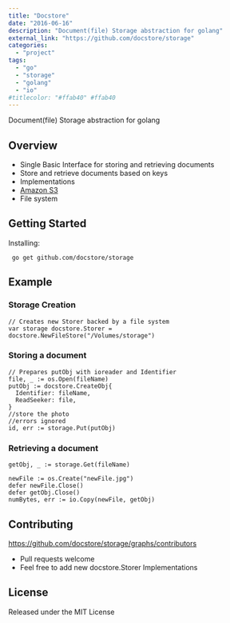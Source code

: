 ```yaml
---
title: "Docstore"
date: "2016-06-16"
description: "Document(file) Storage abstraction for golang"
external_link: "https://github.com/docstore/storage"
categories:
  - "project"
tags:
  - "go"
  - "storage"
  - "golang"
  - "io"
#titlecolor: "#ffab40" #ffab40
---
```

Document(file) Storage abstraction for golang


## Overview
 - Single Basic Interface for storing and retrieving documents
 - Store and retrieve documents based on keys
 - Implementations
  - [Amazon S3](https://github.com/docstore/s3storage)
  - File system

## Getting Started

Installing:  
```
 go get github.com/docstore/storage
```

## Example

### Storage Creation

```
// Creates new Storer backed by a file system
var storage docstore.Storer = docstore.NewFileStore("/Volumes/storage")
```

### Storing a document
```
// Prepares putObj with ioreader and Identifier
file, _ := os.Open(fileName)
putObj := docstore.CreateObj{
  Identifier: fileName,
  ReadSeeker: file,
}
//store the photo
//errors ignored
id, err := storage.Put(putObj)
```

### Retrieving a document
```
getObj, _ := storage.Get(fileName)

newFile := os.Create("newFile.jpg")
defer newFile.Close()
defer getObj.Close()
numBytes, err := io.Copy(newFile, getObj)
```


## Contributing
https://github.com/docstore/storage/graphs/contributors
 - Pull requests welcome
 - Feel free to add new docstore.Storer Implementations


## License

Released under the MIT License
